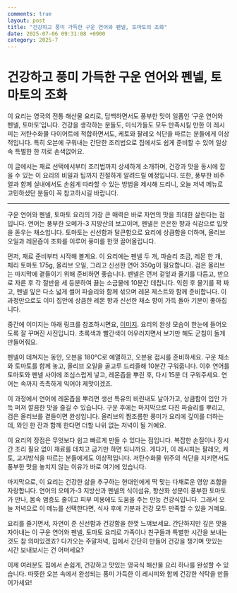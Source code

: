 ```yaml
---
comments: true
layout: post
title: "건강하고 풍미 가득한 구운 연어와 펜넬, 토마토의 조화"
date: 2025-07-06 09:31:08 +0900
category: 2025-7
---
```


# 건강하고 풍미 가득한 구운 연어와 펜넬, 토마토의 조화

이 요리는 영국의 전통 해산물 요리로, 담백하면서도 풍부한 맛이 일품인 ‘구운 연어와 펜넬, 토마토’입니다. 건강을 생각하는 분들도, 미식가들도 모두 만족시킬 만한 이 레시피는 저탄수화물 다이어트에 적합하면서도, 케토와 팔레오 식단을 따르는 분들에게 이상적입니다. 특히 오븐에 구워내는 간단한 조리법으로 집에서도 쉽게 준비할 수 있어 일상 속 특별한 한 끼로 손색없어요.

이 글에서는 재료 선택에서부터 조리법까지 상세하게 소개하며, 건강과 맛을 동시에 잡을 수 있는 이 요리의 비밀과 팁까지 친절하게 알려드릴 예정입니다. 또한, 풍부한 비주얼과 함께 실내에서도 손쉽게 따라할 수 있는 방법을 제시해 드리니, 오늘 저녁 메뉴로 고민하셨던 분들이 꼭 참고하시길 바랍니다.

---

구운 연어와 펜넬, 토마토 요리의 가장 큰 매력은 바로 자연의 맛을 최대한 살린다는 점입니다. 연어는 풍부한 오메가-3 지방산의 보고이며, 펜넬은 은은한 향과 식감으로 입맛을 돋우는 채소입니다. 토마토는 신선함과 달큰함으로 요리에 상큼함을 더하며, 올리브 오일과 레몬즙이 조화를 이루어 풍미를 한껏 끌어올립니다.

먼저, 재료 준비부터 시작해 볼게요. 이 요리에는 펜넬 두 개, 파슬리 조금, 레몬 한 개, 체리 토마토 175g, 올리브 오일, 그리고 신선한 연어 350g이 필요합니다. 검은 올리브는 마지막에 곁들이기 위해 준비하면 좋습니다. 펜넬은 먼저 겉잎과 줄기를 다듬고, 반으로 자른 후 각 절반을 세 등분하여 끓는 소금물에 10분간 데칩니다. 익힌 후 물기를 꽉 짜고, 펜넬 잎은 다소 넓게 썰어 파슬리와 함께 섞으며 레몬 제스트와 함께 준비합니다. 이 과정만으로도 이미 집안에 상큼한 레몬 향과 신선한 채소 향이 가득 돌아 기분이 좋아집니다.

중간에 이미지는 아래 링크를 참조하시면요, [이미지](https://www.themealdb.com/images/media/meals/1548772327.jpg). 요리의 완성 모습이 한눈에 들어오도록 잘 꾸며진 사진입니다. 초록색과 빨간색이 어우러지면서 보기만 해도 군침이 돌게 만들어줘요.

펜넬이 데쳐지는 동안, 오븐을 180°C로 예열하고, 오븐용 접시를 준비하세요. 구운 채소와 토마토를 함께 놓고, 올리브 오일을 골고루 드리즐해 10분간 구워줍니다. 이후 연어를 토마토와 펜넬 사이에 조심스럽게 넣고, 레몬즙을 뿌린 후, 다시 15분 더 구워주세요. 연어는 속까지 촉촉하게 익어야 제맛이겠죠. 

이 과정에서 연어에 레몬즙을 뿌리면 생선 특유의 비린내도 날아가고, 상큼함이 입안 가득 퍼져 깔끔한 맛을 즐길 수 있습니다. 구운 후에는 마지막으로 다진 파슬리를 뿌리고, 검은 올리브를 곁들이면 완성입니다. 올리브의 짭조름한 풍미가 요리에 깊이를 더하는데, 와인 한 잔과 함께 한다면 더할 나위 없는 저녁이 될 거예요.

이 요리의 장점은 무엇보다 쉽고 빠르게 만들 수 있다는 점입니다. 복잡한 손질이나 장시간 조리 필요 없이 재료를 데치고 굽기만 하면 되니까요. 게다가, 이 레시피는 팔레오, 케토, 고지방식을 따르는 분들에게도 이상적입니다. 저탄수화물 위주의 식단을 지키면서도 풍부한 맛을 놓치지 않는 이유가 바로 여기에 있습니다.

마지막으로, 이 요리는 건강한 삶을 추구하는 현대인에게 딱 맞는 다채로운 영양 조합을 자랑합니다. 연어의 오메가-3 지방산과 펜넬의 식이섬유, 항산화 성분이 풍부한 토마토가 만나, 몸속 염증도 줄이고 피부 미용에도 도움을 주는 만능 건강식입니다. 그래서 오늘 저녁으로 이 메뉴를 선택한다면, 식사 후에 기분과 건강 모두 만족할 수 있을 거예요.

요리를 즐기면서, 자연이 준 신선함과 건강함을 한껏 느껴보세요. 간단하지만 깊은 맛을 자아내는 이 구운 연어와 펜넬, 토마토 요리로 가족이나 친구들과 특별한 시간을 보내는 것도 참 의미있겠죠? 다가오는 주말저녁, 집에서 간단히 만들어 건강을 챙기며 맛있는 시간 보내보시는 건 어떠세요?

이제 여러분도 집에서 손쉽게, 건강하고 맛있는 영국식 해산물 요리 하나를 완성할 수 있습니다. 따뜻한 오븐 속에서 완성되는 풍미 가득한 이 레시피와 함께 건강한 식탁을 만들어가세요!